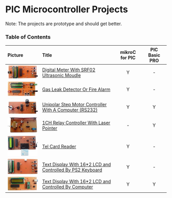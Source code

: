 # PIC Microcontroller Projects 
Note: The projects are prototype and should get better. 

### Table of Contents
|Picture|Title|mikroC for PIC|PIC Basic PRO|
|:------|:----|:------------:|:-----------:|
|![](DigitalMeter_Ultrasonic_SRF02/Pictures/Album.jpg)|[Digital Meter With SRF02 Ultrasonic Moudle](DigitalMeter_Ultrasonic_SRF02)|Y|-|
|![](GasDetector/Pictures/Album.jpg)|[Gas Leak Detector Or Fire Alarm](GasDetector)|Y|-|
|![](MotorDriver_UnipolarStepperMotor_RS232/Pictures/Album.jpg)|[Unipolar Step Motor Controller With A Computer (RS232)](MotorDriver_UnipolarStepperMotor_RS232)|Y|Y|
|![](RelayController_LaserPointer_1CH/Pictures/Album.jpg)|[1CH Relay Controller With Laser Pointer](RelayController_LaserPointer_1CH)|-|Y|
|![](TelCardReader/Pictures/Album.jpg)|[Tel Card Reader](TelCardReader)|Y|-|
|![](TextDisplayWithLCD16x2_ControlledByPcKeyboard/Pictures/Album.jpg)|[Text Display With 16*2 LCD and Controlled By PS2 Keyboard](TextDisplayWithLCD16x2_ControlledByPcKeyboard)|Y|-|
|![](TextDisplayWithLCD16x2_ControlledByComputer/Pictures/Album.jpg)|[Text Display With 16*2 LCD and Controlled By Computer](TextDisplayWithLCD16x2_ControlledByComputer)|Y|Y|
